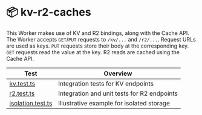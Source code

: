# 📦 kv-r2-caches

This Worker makes use of KV and R2 bindings, along with the Cache API. The Worker accepts `GET`/`PUT` requests to `/kv/...` and `/r2/...`. Request URLs are used as keys. `PUT` requests store their body at the corresponding key. `GET` requests read the value at the key. R2 reads are cached using the Cache API.

| Test                                        | Overview                                    |
| ------------------------------------------- | ------------------------------------------- |
| [kv.test.ts](test/kv.test.ts)               | Integration tests for KV endpoints          |
| [r2.test.ts](test/r2.test.ts)               | Integration and unit tests for R2 endpoints |
| [isolation.test.ts](test/isolation.test.ts) | Illustrative example for isolated storage   |
